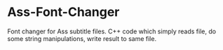 # Ass-Font-Changer
Font changer for Ass subtitle files. C++ code which simply reads file, do some string manipulations, write result to same file.
